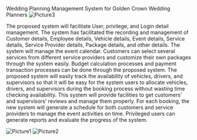 Wedding Planning Management System for Golden Crown Wedding Planners
![Picture3](https://github.com/Induma-nadeeshani/Wedding-Planner/assets/66290152/64f90221-7af3-4de4-b3aa-fda8ca2bccde)


The proposed system will facilitate User, privilege, and Login detail management.
The system has facilitated the recording and management of Customer details, Employee details, Vehicle details, Event details, Service details, Service Provider details, Package details, and other details.
The system will manage the event calendar.
Customers can select several services from different service providers and customize their own packages through the system easily.
Budget calculation processes and payment transaction processes can be done through the proposed system. 
The proposed system will easily track the availability of vehicles, drivers, and supervisors so that it will be easy for the system users to allocate vehicles, drivers, and supervisors during the booking process without wasting time checking availability.
This system will provide facilities to get customers’ and supervisors’ reviews and manage them properly.
For each booking, the new system will generate a schedule for both customers and service providers to manage the event activities on time. Privileged users can generate reports and evaluate the progress of the system.


![Picture1](https://github.com/Induma-nadeeshani/Wedding-Planner/assets/66290152/78971e60-aa87-4a34-ac2f-994e97f26a92)
![Picture2](https://github.com/Induma-nadeeshani/Wedding-Planner/assets/66290152/be2198ac-2556-4991-8d45-f432c7cae84a)

